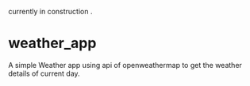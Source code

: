 currently in construction .

# weather_app
A simple Weather app using api of openweathermap to get the weather details of current day.
